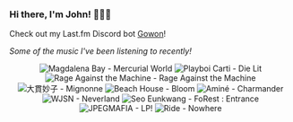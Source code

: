 ### Hi there, I'm John! 🏄🏻‍♂️

Check out my Last.fm Discord bot [Gowon](http://gowon.ca)!

_Some of the music I've been listening to recently!_


<!-- lastfm -->
<p align="center"><img src="https://lastfm.freetls.fastly.net/i/u/64s/c1b18f7dd5f2b262a96288bfa2330ad2.jpg" title="Magdalena Bay - Mercurial World"> <img src="https://lastfm.freetls.fastly.net/i/u/64s/43706b2486ea046dedc0b8bea20af955.png" title="Playboi Carti - Die Lit"> <img src="https://lastfm.freetls.fastly.net/i/u/64s/dbc00f6b1b5f4c8682d27678a91667dd.png" title="Rage Against the Machine - Rage Against the Machine"> <img src="https://lastfm.freetls.fastly.net/i/u/64s/308c0150d87054ccb6597e136c2ee239.jpg" title="大貫妙子 - Mignonne"> <img src="https://lastfm.freetls.fastly.net/i/u/64s/90ff02d4495f4c50a1b7b2a64798d892.png" title="Beach House - Bloom"> <img src="https://lastfm.freetls.fastly.net/i/u/64s/e8ad147fd20f8d2bdb75f1b0269e9dac.png" title="Aminé - Charmander"> <img src="https://lastfm.freetls.fastly.net/i/u/64s/483259b3a80f01b46521a3bf1d166cb9.jpg" title="WJSN - Neverland"> <img src="https://lastfm.freetls.fastly.net/i/u/64s/63da9d66a4a054854b8363560d6f500c.jpg" title="Seo Eunkwang - FoRest : Entrance"> <img src="https://lastfm.freetls.fastly.net/i/u/64s/824d6fe0b424b132b67dd6ab6ec0720a.png" title="JPEGMAFIA - LP!"> <img src="https://lastfm.freetls.fastly.net/i/u/64s/7fa3704f8a01668d07930823e6577b83.jpg" title="Ride - Nowhere"> </p>
